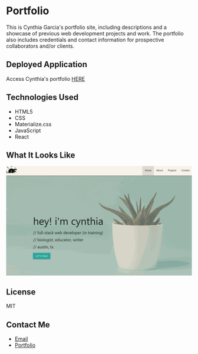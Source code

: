 # Portfolio
This is Cynthia Garcia's portfolio site, including descriptions and a showcase of previous web development projects and work. The portfolio also includes credentials and contact information for prospective collaborators and/or clients.

## Deployed Application
Access Cynthia's portfolio [HERE](https://cgarciaport.herokuapp.com/)

## Technologies Used
- HTML5
- CSS
- Materialize.css
- JavaScript
- React

## What It Looks Like
![A scroll through Cynthia Garcia's portfolio, displaying about-information, projects, and contact info.](./public/assets/images/portfolioscroll.gif)

## License
MIT

## Contact Me
- [Email](i.cynthiagarcia@gmail.com) <br>
- [Portfolio](https://caersun.github.io/portfolio/)